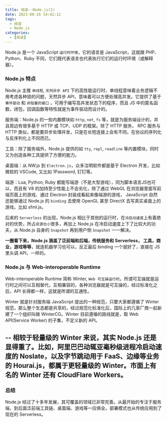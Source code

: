 ```yaml
---
title: 阅读--Node.js(1)
date: 2023-08-26 14:42:12
tags:
  - 阅读
  - Node.js
categories:
  - [阅读]
---
```


Node.js 是一个 JavaScript `运行时环境`，它的语言是 JavaScript，这就跟 PHP、Python、Ruby 不同，它们既代表语言也代表执行它们的运行时环境（或解释器）。

### Node.js 特点

Node.js 主推 `单线程`, `天然异步 API` 下的高性能运行时，单线程意味着业务逻辑不用考虑各种锁的问题，天然异步 API，意味着可以方便处理高并发。它提供了基于 `事件驱动` 和 `非阻塞的接口` ，可用于编写高并发状态下的程序，而且 JS 中的匿名函数，闭包，回调函数等特性就是为事件驱动而设计的。

服务端：Node.js 的一些内置模块如 `http`, `net`, `fs` 等，就是为服务端设计的，并且周边有很多基于 HTTP 或 TCP、UDP 的框架。除了 HTTP 服务， RPC 服务与 HTTP 类似，都是要异步处理并发，只是在长短连接上会有不同，在协议的序列化与反序列化上不同而已。

工具：除了服务端外，Node.js 提供的如 `tty`, `repl`, `readline` 等内置模块，同时又为创造各种工具提供了方便的能力。

桌面端：从 NW.js 到 `Electron.js`，众多注明软件都是基于 Electron 开发，比如微软的 VSCode, 又比如 1Password, 钉钉等。

端游：Lua, Python, Ruby 都能写端游（不是大型游戏），同为脚本语言JS也可以，而且有 V8 的加持至少性能上不会劣化，除了通过 WebGL 在浏览器里面写前端页面上的游戏、通过 Electron 封装成看起来像端游的游戏， JavaScript 自然还能够通过 Node.js 的 `binding` 去使用 OpenGL 甚至 DirectX 去写真实桌面上的游戏，比如 sfml.js。


后来的 `Serverless` 的出现，Node.js 相比于其他的运行时，在`冷启动速度`上有着绝对的优势，所占`资源也小`很多，再加上 Node.js 在冷启动速度上下了比较大的功夫，从 Node.js 自身的 `Snapshot` 再到用户侧 `Snapshot` 一一解决。

**一圈看下来，Node.js 涵盖了泛前端和后端，传统服务和 Serverless， 工具，商业，游戏等等**，就连机器学习也可以，反正最后 binding 一个就好了，直接在 JS 里头调 API，一样的。

### Node.js 与 Web-interoperable Runtime
Web-interoperable Runtime 简称 Winter, `Web 可互操运行时`。所谓可互操就是运行时之间可以互相替代，互相兼容的，各种浏览器就是可互操的，经过标准化之后，API 长得都一样，这就是所谓的互通性。

Winter 就是针对服务端 JavaScript 提出的一种规范，只要大家都遵循了 Winter 规范，那么整个生态都是共享的，经过规范化标准化后，国际上的几家厂商一起新建了一个组织叫做 WinterCG。Winter 目前遵循的路线就是，取 Web API(Service Worker) 的子集，不定义新的 API。

--
相较于轻量级的 Winter 来说，其实 Node.js 还是显得重了。比如，阿里巴巴动辄亚毫秒级进程冷启动速度的 Noslate，以及字节跳动用于 FaaS、边缘等业务的 Hourai.js，都属于更轻量级的 Winter。市面上有名的 Winter 还有 CloudFlare Workers。
--

### 总结
Node.js 经过了十多年发展，其可覆盖的领域已非常完善。从最开始的专注于服务端，到后面泛前端工具链、桌面端、游戏等一应俱全。部署模式也从传统应用到了现在的 Serverless。